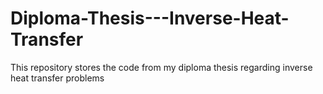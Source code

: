 # Diploma-Thesis---Inverse-Heat-Transfer
This repository stores the code from my diploma thesis regarding inverse heat transfer problems
